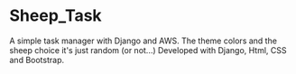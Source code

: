 # Sheep_Task

A simple task manager with Django and AWS. The theme colors and the sheep choice it's just random (or not...)
Developed with Django, Html, CSS and Bootstrap.
